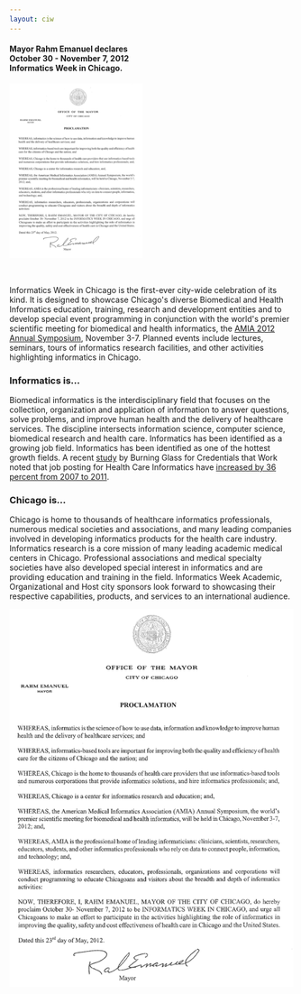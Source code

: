 ```yaml
---
layout: ciw
---
```


<h4 class='declared'>
Mayor Rahm Emanuel declares
<br />
October 30 - November 7, 2012
<br />
<b>Informatics Week in Chicago.</b>
</h4>
<p class='proclamation'><img alt="PROCLAMATION" rel="#proclamation" src="./images/proclamation-sm.png"/></p>
<br class='clearleft' />

Informatics Week in Chicago is the first-ever city-wide celebration of its kind.  It is designed to showcase Chicago's diverse Biomedical and Health Informatics education, training, research and development entities and to develop special event programming in conjunction with the world's premier scientific meeting for biomedical and health informatics, the [AMIA 2012 Annual Symposium](http://www.amia.org/amia2012), November 3-7.  Planned events include lectures, seminars, tours of informatics research facilities, and other activities highlighting informatics in Chicago.

### Informatics is&#8230;

Biomedical informatics is the interdisciplinary field that focuses on the collection, organization and application of information to answer questions, solve problems, and improve human health and the delivery of healthcare services.   The discipline intersects information science, computer science, biomedical research and health care. Informatics has been identified as a growing job field. Informatics has been identified as one of the hottest growth fields. A recent [study](http://www.jff.org/publications/education/growing-jobs-sector-health-informatics/1432) by Burning Glass for Credentials that Work noted that job posting for Health Care Informatics have [increased by 36 percent from 2007 to 2011](http://www.cmio.net/index.php?option=com_articles&view=article&id=34222).

### Chicago is&#8230;

Chicago is home to thousands of healthcare informatics professionals, numerous medical societies and associations, and many leading companies involved in developing informatics products for the health care industry.   Informatics research is a core mission of many leading academic medical centers in Chicago.  Professional associations and medical specialty societies have also developed special interest in informatics and are providing education and training in the field.   Informatics Week Academic, Organizational and Host city sponsors look forward to showcasing their respective capabilities, products, and services to an international audience.

<div id='proclamation'>
  <div class='close'></div>
  <img alt="PROCLAMATION
    WHEREAS, informatics is the science of how to use data, information and knowledge to improve human health and the delivery of healthcare services; and
    WHEREAS, informatics-based tools are important for improving both the quality and efficiency of health care for the citizens of Chicago and the nation; and
    WHEREAS,Chicago is the home to thousands of health care providers that use informatics-based tools and numerous corporations that provide informatics solutions, and hire informatics professionals; and,
    WHEREAS, Chicago is a center for informatics research and education; and
    WHEREAS, the American Medical Informatics Association (AMIA) Annual Symposium, the world's premier scientific meeting for biomedical and health informatics, will be held in Chicago, November 3-7, 2012; and,
    WHEREAS, AMIA is the processional home of leading informaticians: clinicians, scientists, researchers, educators, students, and other informatics professionals who rely on data to connect people, information, and technology; and,
    WHEREAS, informatics researchers, educators, professionals, organizations, and corporations will conduct programming to educate Chicagoans and visitors about the breadth and depth of informatics activities:
    NOW, THEREFORE, I RAHM EMANUEL, MAYOR OF THE CITY OF CHICAGO, do hereby proclaim October 30- November 7, 2012 to be INFORMATICS WEEK IN CHICAGO, and urge all Chicagoans to make an effort to participate in the activities highlighting the role of informatics in improving the quality, safety and cost effectiveness of health care in Chicago and the United States.
    Dated this 23rd day of May, 2012.
    Rahm Emanuel
    Mayor" src="./images/proclamation.png"/>
</div>